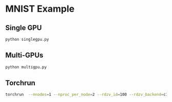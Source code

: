 # MNIST Example

## Single GPU
```bash
python singlegpu.py
```


## Multi-GPUs
```bash
python multigpu.py
```


## Torchrun 
```bash
torchrun  --nnodes=1 --nproc_per_node=2 --rdzv_id=100 --rdzv_backend=c10d examples/mnist/multigpu_torchrun.py
```

